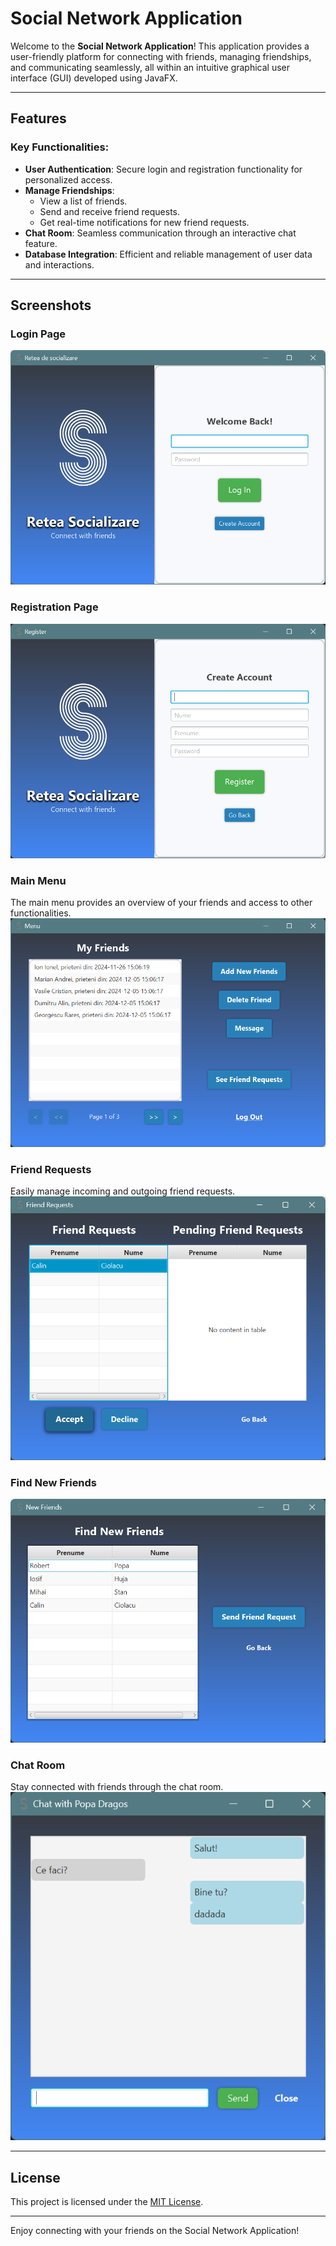 # Social Network Application

Welcome to the **Social Network Application**! This application provides a user-friendly platform for connecting with friends, managing friendships, and communicating seamlessly, all within an intuitive graphical user interface (GUI) developed using JavaFX.

---

## Features

### Key Functionalities:

- **User Authentication**: Secure login and registration functionality for personalized access.
- **Manage Friendships**:
  - View a list of friends.
  - Send and receive friend requests.
  - Get real-time notifications for new friend requests.
- **Chat Room**: Seamless communication through an interactive chat feature.
- **Database Integration**: Efficient and reliable management of user data and interactions.

---

## Screenshots

### Login Page

![Login Page](images/LogIn.png)

### Registration Page

![Registration Page](images/Register.png)

### Main Menu

The main menu provides an overview of your friends and access to other functionalities.
![Main Menu](images/Menu.png)

### Friend Requests

Easily manage incoming and outgoing friend requests.
![Friend Requests](images/Friend%20Request.png)

### Find New Friends

![New Friends](images/New%20Friends.png)

### Chat Room

Stay connected with friends through the chat room.
![Chat Room](images/Chat.png)

---

## License

This project is licensed under the [MIT License](LICENSE).

---

Enjoy connecting with your friends on the Social Network Application!
